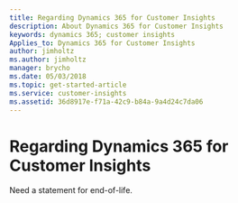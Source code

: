 ```yaml
---
title: Regarding Dynamics 365 for Customer Insights 
description: About Dynamics 365 for Customer Insights
keywords: dynamics 365; customer insights
Applies_to: Dynamics 365 for Customer Insights
author: jimholtz
ms.author: jimholtz
manager: brycho
ms.date: 05/03/2018
ms.topic: get-started-article
ms.service: customer-insights 
ms.assetid: 36d8917e-f71a-42c9-b84a-9a4d24c7da06
---
```

Regarding Dynamics 365 for Customer Insights
=======================================
Need a statement for end-of-life.